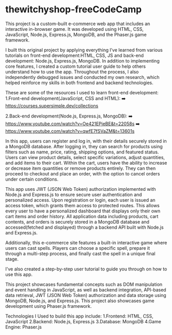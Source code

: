 
# thewitchyshop-freeCodeCamp 

This project is a custom-built e-commerce web app that includes an interactive in-browser game. It was developed using HTML, CSS, JavaScript, Node.js, Express.js, MongoDB, and the Phaser.js game framework.

I built this original project by applying everything I’ve learned from various tutorials on front-end development:HTML, CSS, JS and back-end development: Node.js, Express.js, MongoDB. In addition to implementing core features, I created a custom tutorial user guide to help others understand how to use the app. Throughout the process, I also independently debugged issues and conducted my own research, which helped reinforce my skills in both frontend and backend technologies.

These are some of the resources I used to learn front-end development:
1.Front-end development(JavaScript, CSS and HTML): 
 ➡️ https://courses.supersimple.dev/collections

2.Back-end development(Node.js, Express.js, MongoDB):
 ➡️ https://www.youtube.com/watch?v=Oe421EPjeBE&t=22058s
 ➡️ https://www.youtube.com/watch?v=qwfE7fSVaZM&t=13601s


In this app, users can register and log in, with their details securely stored in a MongoDB database. After logging in, they can search for products using filters such as name, price, rating, shipping options, and featured status. Users can view product details, select specific variations, adjust quantities, and add items to their cart. Within the cart, users have the ability to increase or decrease item quantities or remove products entirely. They can then proceed to checkout and place an order, with the option to cancel orders under certain conditions.

This app uses JWT (JSON Web Token) authorization implemented with Node.js and Express.js to ensure secure user authentication and personalized access. Upon registration or login, each user is issued an access token, which grants them access to protected routes. This allows every user to have a personalized dashboard that displays only their own cart items and order history. All application data including products, cart contents, and orders is securely stored in a MongoDB database and accessed(fetched and displayed) through a backend API built with Node.js and Express.js.

Additionally, this e-commerce site features a built-in interactive game where users can cast spells. Players can choose a specific spell, prepare it through a multi-step process, and finally cast the spell in a unique final stage.

I've also created a step-by-step user tutorial to guide you through on how to use this app.

This project showcases fundamental concepts such as DOM manipulation and event handling in JavaScript, as well as backend integration, API-based data retrieval, JWT (JSON Web Token) authorization and data storage using MongoDB, Node.js, and Express.js. This project also showcases game development using Phaser.js framework.

Technologies I Used to build this app include: 
  1.Frontend: HTML, CSS, JavaScript
  2.Backend: Node.js, Express.js
  3.Database: MongoDB
  4.Game Engine: Phaser.js






